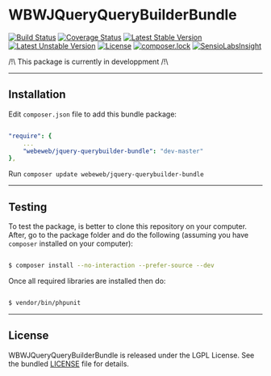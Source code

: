 WBWJQueryQueryBuilderBundle
====================

[![Build Status](https://travis-ci.org/webeweb/WBWJQueryQueryBuilderBundle.svg?branch=master)](https://travis-ci.org/webeweb/WBWJQueryQueryBuilderBundle) [![Coverage Status](https://coveralls.io/repos/github/webeweb/WBWJQueryQueryBuilderBundle/badge.svg?branch=master)](https://coveralls.io/github/webeweb/WBWJQueryQueryBuilderBundle?branch=master) [![Latest Stable Version](https://poser.pugx.org/webeweb/jquery-querybuilder-bundle/v/stable)](https://packagist.org/packages/webeweb/jquery-querybuilder-bundle) [![Latest Unstable Version](https://poser.pugx.org/webeweb/jquery-querybuilder-bundle/v/unstable)](https://packagist.org/packages/webeweb/jquery-querybuilder-bundle) [![License](https://poser.pugx.org/webeweb/jquery-querybuilder-bundle/license)](https://packagist.org/packages/webeweb/jquery-querybuilder-bundle) [![composer.lock](https://poser.pugx.org/webeweb/jquery-querybuilder-bundle/composerlock)](https://packagist.org/packages/webeweb/jquery-querybuilder-bundle) [![SensioLabsInsight](https://insight.sensiolabs.com/projects/57a910cc-74d4-4727-8c89-2805241f4ee6/mini.png)](https://insight.sensiolabs.com/projects/57a910cc-74d4-4727-8c89-2805241f4ee6)

/!\ This package is currently in developpment /!\

---

## Installation

Edit `composer.json` file to add this bundle package:

```yml

"require": {
    ...
    "webeweb/jquery-querybuilder-bundle": "dev-master"
},

```

Run `composer update webeweb/jquery-querybuilder-bundle`

---

## Testing

To test the package, is better to clone this repository on your computer. After, go to the package folder and do
the following (assuming you have `composer` installed on your computer):

```bash

$ composer install --no-interaction --prefer-source --dev

```

Once all required libraries are installed then do:

```bash

$ vendor/bin/phpunit

```

---

## License

WBWJQueryQueryBuilderBundle is released under the LGPL License. See the bundled [LICENSE](LICENSE) file for details.
